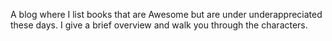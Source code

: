 A blog where I list books that are Awesome but are under underappreciated these days. I give a brief overview and walk you through the characters.
